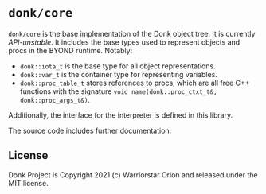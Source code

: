# `donk/core`

`donk/core` is the base implementation of the Donk object tree. It is currently
*API-unstable*. It includes the base types used to represent objects and procs
in the BYOND runtime. Notably:

- `donk::iota_t` is the base type for all object representations.
- `donk::var_t` is the container type for representing variables.
- `donk::proc_table_t` stores references to procs, which are all free C++ functions
  with the signature `void name(donk::proc_ctxt_t&, donk::proc_args_t&)`.

Additionally, the interface for the interpreter is defined in this library.

The source code includes further documentation.

## License

Donk Project is Copyright 2021 (c) Warriorstar Orion and released under the
MIT license.